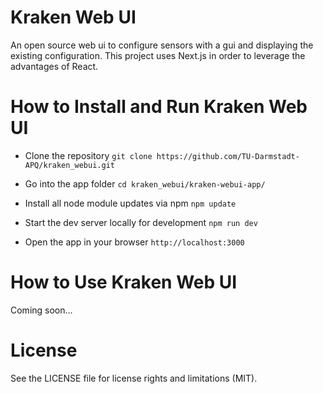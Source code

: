# Kraken Web UI

An open source web ui to configure sensors with a gui and displaying the existing configuration. This project uses Next.js in order to leverage the advantages of React.

# How to Install and Run Kraken Web UI

- Clone the repository
``git clone https://github.com/TU-Darmstadt-APQ/kraken_webui.git``

- Go into the app folder
``cd kraken_webui/kraken-webui-app/``

- Install all node module updates via npm
``npm update``

- Start the dev server locally for development
``npm run dev``

- Open the app in your browser
``http://localhost:3000``

# How to Use Kraken Web UI

Coming soon...

# License

See the LICENSE file for license rights and limitations (MIT).
